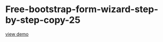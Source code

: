 # Free-bootstrap-form-wizard-step-by-step-copy-25
<a href="http://webi4u.com/web/article/Free-bootstrap-form-wizard-step-by-step-copy-25/">
  view demo
  </a>
